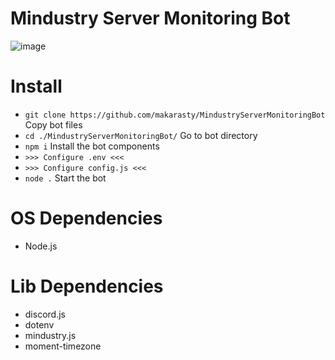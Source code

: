 # Mindustry Server Monitoring Bot
![image](https://github.com/makarasty/MindustryServerMonitoringBot/assets/71918286/a597abcb-8148-45d6-a6b6-795973211f48)

# Install
- `git clone https://github.com/makarasty/MindustryServerMonitoringBot` Copy bot files
- `cd ./MindustryServerMonitoringBot/` Go to bot directory
- `npm i` Install the bot components
- `>>> Configure .env <<<`
- `>>> Configure config.js <<<`
- `node .` Start the bot

# OS Dependencies
- Node.js

# Lib Dependencies
- discord.js
- dotenv
- mindustry.js
- moment-timezone